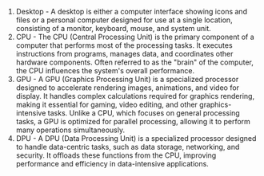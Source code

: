1. Desktop - A desktop is either a computer interface showing icons and files or a personal computer designed for use at a single location, consisting of a monitor, keyboard, mouse, and system unit.
2. CPU - The CPU (Central Processing Unit) is the primary component of a computer that performs most of the processing tasks. It executes instructions from programs, manages data, and coordinates other hardware components. Often referred to as the "brain" of the computer, the CPU influences the system's overall performance.
3. GPU - A GPU (Graphics Processing Unit) is a specialized processor designed to accelerate rendering images, animations, and video for display. It handles complex calculations required for graphics rendering, making it essential for gaming, video editing, and other graphics-intensive tasks. Unlike a CPU, which focuses on general processing tasks, a GPU is optimized for parallel processing, allowing it to perform many operations simultaneously.
4. DPU - A DPU (Data Processing Unit) is a specialized processor designed to handle data-centric tasks, such as data storage, networking, and security. It offloads these functions from the CPU, improving performance and efficiency in data-intensive applications.

